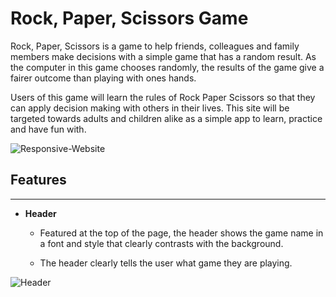# Rock, Paper, Scissors Game

Rock, Paper, Scissors is a game to help friends, colleagues and family members make decisions with a simple game that has a random result. As the computer in this game chooses randomly, the results of the game give a fairer outcome than playing with ones hands. 

Users of this game will learn the rules of Rock Paper Scissors so that they can apply decision making with others in their lives. This site will be targeted towards adults and children alike as a simple app to learn, practice and have fun with.

![Responsive-Website]()

## Features
---
* **Header**

    * Featured at the top of the page, the header shows the game name in a font and style that clearly contrasts with the background.

    * The header clearly tells the user what game they are playing.

![Header]()
